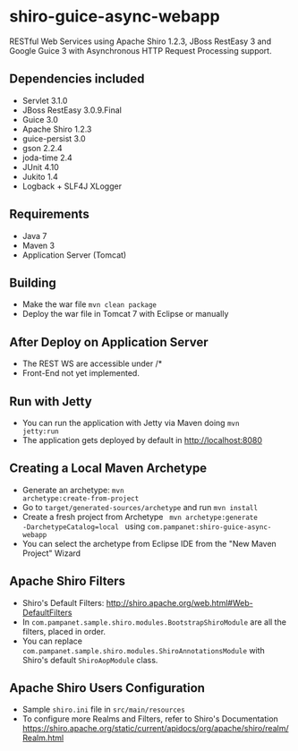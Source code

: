 shiro-guice-async-webapp
========================

RESTful Web Services using Apache Shiro 1.2.3, JBoss RestEasy 3 and Google Guice 3 with Asynchronous HTTP Request Processing support.

Dependencies included
---------------------
- Servlet 3.1.0
- JBoss RestEasy 3.0.9.Final
- Guice 3.0
- Apache Shiro 1.2.3
- guice-persist 3.0
- gson 2.2.4
- joda-time 2.4
- JUnit 4.10
- Jukito 1.4
- Logback + SLF4J XLogger

Requirements
------------
- Java 7
- Maven 3
- Application Server (Tomcat)

Building
--------
- Make the war file <code>mvn clean package</code>
- Deploy the war file in Tomcat 7 with Eclipse or manually

After Deploy on Application Server
----------------------------------
- The REST WS are accessible under /*
- Front-End not yet implemented.

Run with Jetty
--------------
- You can run the application with Jetty via Maven doing <code>mvn jetty:run</code>
- The application gets deployed by default in <a href="http://localhost:8080">http://localhost:8080</a>

Creating a Local Maven Archetype
--------------------------------
- Generate an archetype: <code>mvn archetype:create-from-project</code>
- Go to <code>target/generated-sources/archetype</code> and run <code>mvn install</code>
- Create a fresh project from Archetype <code> mvn archetype:generate -DarchetypeCatalog=local </code> using <code>com.pampanet:shiro-guice-async-webapp</code>
- You can select the archetype from Eclipse IDE from the "New Maven Project" Wizard

Apache Shiro Filters
--------------------
- Shiro's Default Filters: http://shiro.apache.org/web.html#Web-DefaultFilters
- In <code>com.pampanet.sample.shiro.modules.BootstrapShiroModule</code> are all the filters, placed in order.
- You can replace <code>com.pampanet.sample.shiro.modules.ShiroAnnotationsModule</code> with Shiro's default <code>ShiroAopModule</code> class.

Apache Shiro Users Configuration
--------------------------------
- Sample <code>shiro.ini</code> file in <code>src/main/resources</code>
- To configure more Realms and Filters, refer to Shiro's Documentation https://shiro.apache.org/static/current/apidocs/org/apache/shiro/realm/Realm.html
